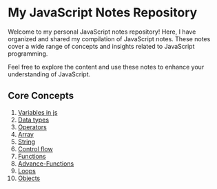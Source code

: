 # My JavaScript Notes Repository

Welcome to my personal JavaScript notes repository! Here, I have organized and shared my compilation of JavaScript notes. These notes cover a wide range of concepts and insights related to JavaScript programming.

Feel free to explore the content and use these notes to enhance your understanding of JavaScript.

## Core Concepts

1) [Variables in js](https://github.com/syedamir5560/JavaScript-Notes/blob/main/variable.js)
2) [Data types](https://github.com/syedamir5560/JavaScript-Notes/blob/main/variable.js)
3) [Operators](https://github.com/syedamir5560/JavaScript-Notes/blob/main/operators.js)
4) [Array](https://github.com/syedamir5560/JavaScript-Notes/blob/main/array_manipulation.js)
5) [String](https://github.com/syedamir5560/JavaScript-Notes/blob/main/string_manipulation.js)
6) [Control flow](https://github.com/syedamir5560/JavaScript-Notes/blob/main/control-flow.js)
7) [Functions](https://github.com/syedamir5560/JavaScript-Notes/blob/main/functions.js)
8) [Advance-Functions](https://github.com/syedamir5560/JavaScript-Notes/blob/main/Advance-function.js)
9) [Loops](https://github.com/syedamir5560/JavaScript-Notes/blob/main/loops.js)
10) [Objects](https://github.com/syedamir5560/JavaScript-Notes/blob/main/loops.js)
